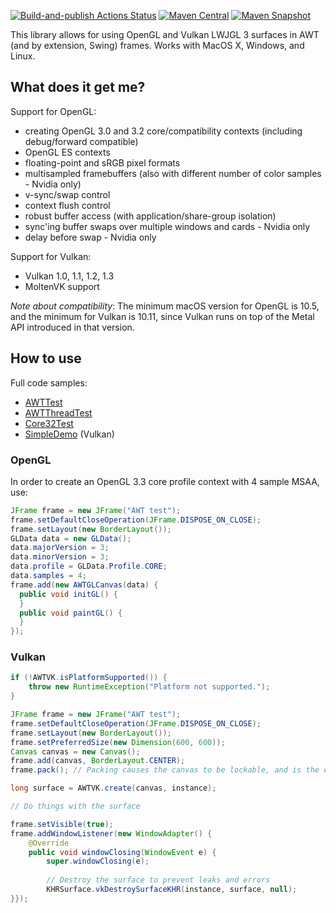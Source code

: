 [![Build-and-publish Actions Status](https://github.com/LWJGLX/lwjgl3-awt/workflows/build-and-publish/badge.svg)](https://github.com/LWJGLX/lwjgl3-awt/actions) [![Maven Central](https://img.shields.io/maven-central/v/org.lwjglx/lwjgl3-awt.svg?label=Maven%20Central)](https://search.maven.org/search?q=g:%22org.lwjglx%22%20AND%20a:%22lwjgl3-awt%22&core=gav) [![Maven Snapshot](https://img.shields.io/nexus/s/https/oss.sonatype.org/org.lwjglx/lwjgl3-awt.svg)](https://oss.sonatype.org/content/repositories/snapshots/org/lwjglx/lwjgl3-awt/)

This library allows for using OpenGL and Vulkan LWJGL 3 surfaces in AWT (and by extension, Swing) frames. Works with MacOS X, Windows, and Linux.

## What does it get me?

Support for OpenGL:
- creating OpenGL 3.0 and 3.2 core/compatibility contexts (including debug/forward compatible)
- OpenGL ES contexts
- floating-point and sRGB pixel formats
- multisampled framebuffers (also with different number of color samples - Nvidia only)
- v-sync/swap control
- context flush control
- robust buffer access (with application/share-group isolation)
- sync'ing buffer swaps over multiple windows and cards - Nvidia only
- delay before swap - Nvidia only

Support for Vulkan:
- Vulkan 1.0, 1.1, 1.2, 1.3
- MoltenVK support

_Note about compatibility_:
The minimum macOS version for OpenGL is 10.5, and the minimum for Vulkan is 10.11, since Vulkan runs on top of the Metal API introduced in that version.

## How to use
Full code samples:
- [AWTTest](/test/org/lwjgl/opengl/awt/AWTTest.java)
- [AWTThreadTest](/test/org/lwjgl/opengl/awt/AWTThreadTest.java)
- [Core32Test](/test/org/lwjgl/opengl/awt/Core32Test.java)
- [SimpleDemo](/test/org/lwjgl/vulkan/awt/SimpleDemo.java) (Vulkan)

### OpenGL

In order to create an OpenGL 3.3 core profile context with 4 sample MSAA, use:

```Java
JFrame frame = new JFrame("AWT test");
frame.setDefaultCloseOperation(JFrame.DISPOSE_ON_CLOSE);
frame.setLayout(new BorderLayout());
GLData data = new GLData();
data.majorVersion = 3;
data.minorVersion = 3;
data.profile = GLData.Profile.CORE;
data.samples = 4;
frame.add(new AWTGLCanvas(data) {
  public void initGL() {
  }
  public void paintGL() {
  }
});
```

### Vulkan

```Java
if (!AWTVK.isPlatformSupported()) {
	throw new RuntimeException("Platform not supported.");
}

JFrame frame = new JFrame("AWT test");
frame.setDefaultCloseOperation(JFrame.DISPOSE_ON_CLOSE);
frame.setLayout(new BorderLayout());
frame.setPreferredSize(new Dimension(600, 600));
Canvas canvas = new Canvas();
frame.add(canvas, BorderLayout.CENTER);
frame.pack(); // Packing causes the canvas to be lockable, and is the earliest time it can be used

long surface = AWTVK.create(canvas, instance);

// Do things with the surface

frame.setVisible(true);
frame.addWindowListener(new WindowAdapter() {
    @Override
    public void windowClosing(WindowEvent e) {
        super.windowClosing(e);
		
        // Destroy the surface to prevent leaks and errors
        KHRSurface.vkDestroySurfaceKHR(instance, surface, null);
}});
```